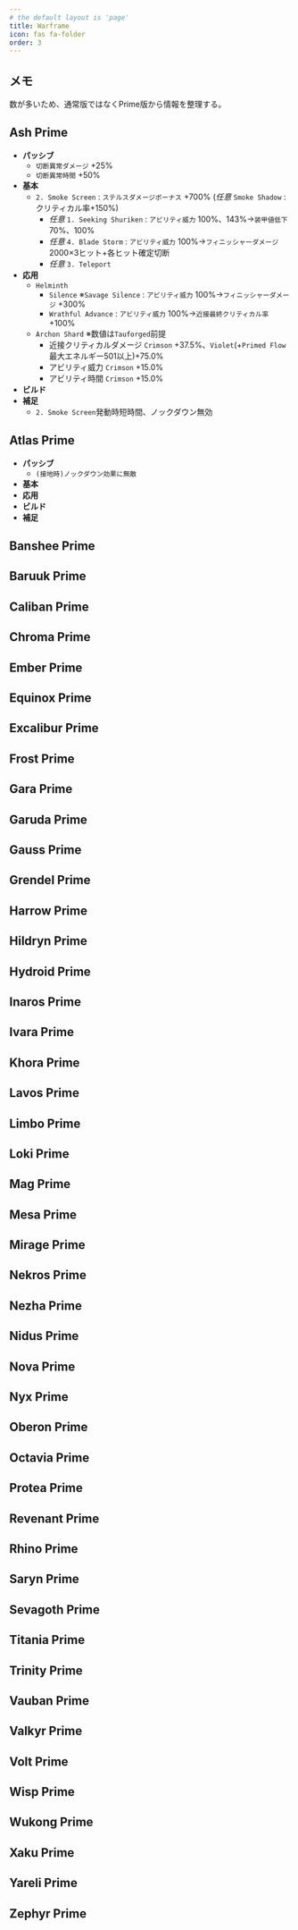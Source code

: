 ```yaml
---
# the default layout is 'page'
title: Warframe
icon: fas fa-folder
order: 3
---
```


## メモ

数が多いため、通常版ではなくPrime版から情報を整理する。

## Ash Prime
- **パッシブ**
  - `切断異常ダメージ` +25%
  - `切断異常時間` +50%
- **基本**
  - `2. Smoke Screen` : `ステルスダメージボーナス` +700% (*任意* `Smoke Shadow` : クリティカル率+150%)
    - *任意* `1. Seeking Shuriken` : `アビリティ威力` 100%、143%→`装甲値低下` 70%、100%
    - *任意* `4. Blade Storm` : `アビリティ威力` 100%→`フィニッシャーダメージ` 2000×3ヒット+各ヒット確定切断
    - *任意* `3. Teleport`
- **応用**
  - `Helminth`
    - `Silence` ※`Savage Silence` : `アビリティ威力` 100%→`フィニッシャーダメージ` +300%
    - `Wrathful Advance` : `アビリティ威力` 100%→`近接最終クリティカル率` +100%
  - `Archon Shard` ※数値は`Tauforged`前提
    - 近接クリティカルダメージ  `Crimson` +37.5%、`Violet`(+`Primed Flow` 最大エネルギー501以上)+75.0% 
    - アビリティ威力 `Crimson` +15.0%
    - アビリティ時間 `Crimson` +15.0%
- **ビルド**
- **補足**
  - `2. Smoke Screen`発動時短時間、ノックダウン無効 

## Atlas Prime
- **パッシブ**
  - `(接地時)ノックダウン効果に無敵`
 - **基本**
 - **応用**
 - **ビルド**
 - **補足**

## Banshee Prime
## Baruuk Prime
## Caliban Prime
## Chroma Prime
## Ember Prime
## Equinox Prime
## Excalibur Prime
## Frost Prime
## Gara Prime
## Garuda Prime
## Gauss Prime
## Grendel Prime
## Harrow Prime
## Hildryn Prime
## Hydroid Prime
## Inaros Prime
## Ivara Prime
## Khora Prime
## Lavos Prime
## Limbo Prime
## Loki Prime
## Mag Prime
## Mesa Prime
## Mirage Prime
## Nekros Prime
## Nezha Prime
## Nidus Prime
## Nova Prime
## Nyx Prime
## Oberon Prime
## Octavia Prime
## Protea Prime
## Revenant Prime
## Rhino Prime
## Saryn Prime
## Sevagoth Prime
## Titania Prime
## Trinity Prime
## Vauban Prime
## Valkyr Prime
## Volt Prime
## Wisp Prime
## Wukong Prime
## Xaku Prime
## Yareli Prime
## Zephyr Prime